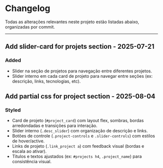 # Changelog

Todas as alterações relevantes neste projeto estão listadas abaixo, organizadas por commit.

---

## Add slider-card for projets section - 2025-07-21
### Added
- Slider na seção de projetos para navegação entre diferentes projetos.
- Slider interno em cada card de projeto para navegar entre seções (ex: descrição, links, tecnologias, etc).

## Add partial css for project section - 2025-08-04
### Styled
- Card de projeto (`#project_card`) com layout flex, sombras, bordas arredondadas e transições para interação.
- Slider interno (`.desc_slider`) com organização de descrição e links.
- Botões de controle (`.project-controls` e `.slider-controls`) com estilos de hover/active.
- Links de projeto (`.link_project a`) com feedback visual (bordas e escala ao ativar).
- Títulos e textos ajustados (ex: `#projects h4`, `.project_name`) para consistência visual. 

